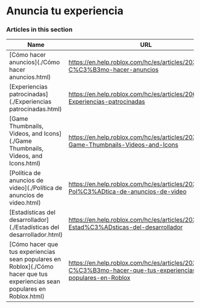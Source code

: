 # Anuncia tu experiencia  
### Articles in this section
Name|URL
-|-
[Cómo hacer anuncios](./Cómo hacer anuncios.html) |https://en.help.roblox.com/hc/es/articles/203313840-C%C3%B3mo-hacer-anuncios
[Experiencias patrocinadas](./Experiencias patrocinadas.html) |https://en.help.roblox.com/hc/es/articles/206455923-Experiencias-patrocinadas
[Game Thumbnails, Videos, and Icons](./Game Thumbnails, Videos, and Icons.html) |https://en.help.roblox.com/hc/es/articles/203314060-Game-Thumbnails-Videos-and-Icons
[Política de anuncios de video](./Política de anuncios de video.html) |https://en.help.roblox.com/hc/es/articles/203312520-Pol%C3%ADtica-de-anuncios-de-video
[Estadísticas del desarrollador](./Estadísticas del desarrollador.html) |https://en.help.roblox.com/hc/es/articles/203314110-Estad%C3%ADsticas-del-desarrollador
[Cómo hacer que tus experiencias sean populares en Roblox](./Cómo hacer que tus experiencias sean populares en Roblox.html) |https://en.help.roblox.com/hc/es/articles/203313420-C%C3%B3mo-hacer-que-tus-experiencias-sean-populares-en-Roblox